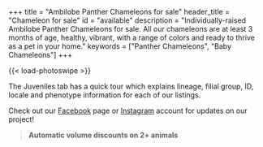 +++
title = "Ambilobe Panther Chameleons for sale"
header_title = "Chameleon for sale"
id = "available"
description = "Individually-raised Ambilobe Panther Chameleons for sale. All our chameleons are at least 3 months of age, healthy, vibrant, with a range of colors and ready to thrive as a pet in your home."
keywords = ["Panther Chameleons", "Baby Chameleons"]
+++

{{< load-photoswipe >}}

The Juveniles tab has a quick tour which explains lineage, filial group, ID, locale and phenotype information for each of our listings. 

Check out our [Facebook](https://www.facebook.com/jonmarkhill) page or [Instagram](https://www.instagram.com/ipardalis/) account for updates on our project!  

> **Automatic volume discounts on 2+ animals**

